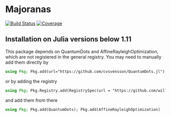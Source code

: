 # Majoranas

[![Build Status](https://github.com/williamesamuelson/Majoranas.jl/actions/workflows/CI.yml/badge.svg?branch=main)](https://github.com/williamesamuelson/Majoranas.jl/actions/workflows/CI.yml?query=branch%3Amain)
[![Coverage](https://codecov.io/gh/williamesamuelson/Majoranas.jl/branch/main/graph/badge.svg)](https://codecov.io/gh/williamesamuelson/Majoranas.jl)

## Installation on Julia versions below 1.11
This package depends on QuantumDots and AffineRayleighOptimization, which are not registered in the general registry. You may need to manually add them directly by

```julia
using Pkg; Pkg.add(url="https://github.com/cvsvensson/QuantumDots.jl"); Pkg.add(url="https://github.com/williamesamuelson/AffineRayleighOptimization.jl")
```
or by adding the registry
```julia
using Pkg; Pkg.Registry.add(RegistrySpec(url = "https://github.com/williamesamuelson/PackageRegistry"))
```
and add them from there
```julia
using Pkg; Pkg.add(QuantumDots); Pkg.add(AffineRayleighOptimization)
```
